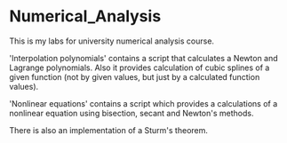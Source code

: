 # Numerical_Analysis


This is my labs for university numerical analysis course.

'Interpolation polynomials' contains a script that calculates a
Newton and Lagrange polynomials. Also it provides calculation of
cubic splines of a given function (not by given values, but just by a
calculated function values).

'Nonlinear equations' contains a script which provides a calculations
of a nonlinear equation using bisection, secant and Newton's methods.

There is also an implementation of a Sturm's theorem.
